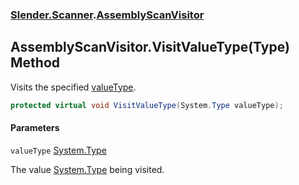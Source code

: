 ### [Slender.Scanner](Slender.Scanner.md 'Slender.Scanner').[AssemblyScanVisitor](Slender.Scanner.AssemblyScanVisitor.md 'Slender.Scanner.AssemblyScanVisitor')

## AssemblyScanVisitor.VisitValueType(Type) Method

Visits the specified [valueType](Slender.Scanner.AssemblyScanVisitor.VisitValueType(System.Type).md#Slender.Scanner.AssemblyScanVisitor.VisitValueType(System.Type).valueType 'Slender.Scanner.AssemblyScanVisitor.VisitValueType(System.Type).valueType').

```csharp
protected virtual void VisitValueType(System.Type valueType);
```
#### Parameters

<a name='Slender.Scanner.AssemblyScanVisitor.VisitValueType(System.Type).valueType'></a>

`valueType` [System.Type](https://docs.microsoft.com/en-us/dotnet/api/System.Type 'System.Type')

The value [System.Type](https://docs.microsoft.com/en-us/dotnet/api/System.Type 'System.Type') being visited.